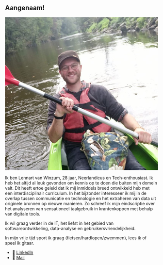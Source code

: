 ## Aangenaam!

![My beautiful face](images/pp2.jpg)

Ik ben Lennart van Winzum, 28 jaar, Neerlandicus en Tech-enthousiast. Ik heb het altijd al leuk gevonden om kennis op te doen die buiten mijn domein valt. Dit heeft ertoe geleid dat ik mij inmiddels breed ontwikkeld heb met een interdisciplinair curriculum. In het bijzonder interesseer ik mij in de overlap tussen communicatie en technologie en het extraheren van data uit originele bronnen op nieuwe manieren. Zo schreef ik mijn eindscriptie over het analyseren van sensationeel taalgebruik in krantenkoppen met behulp van digitale tools.

Ik wil graag verder in de IT, het liefst in het gebied van softwareontwikkeling, data-analyse en gebruikersvriendelijkheid.

In mijn vrije tijd sport ik graag (fietsen/hardlopen/zwemmen), lees ik of speel ik gitaar.

* 💼    [LinkedIn](https://www.linkedin.com/in/winzum/)
* 📧    [Mail](mailto:Lennart@winzum.nl) 




